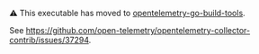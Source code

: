 ⚠️ This executable has moved to [opentelemetry-go-build-tools](https://github.com/open-telemetry/opentelemetry-go-build-tools/tree/main/githubgen).

See https://github.com/open-telemetry/opentelemetry-collector-contrib/issues/37294.
